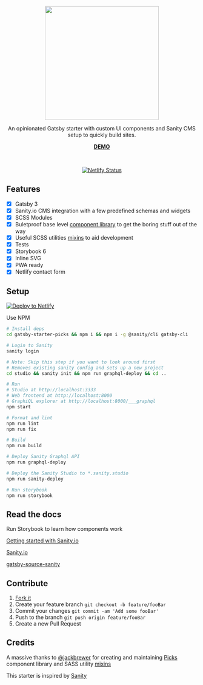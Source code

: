 <p align="center">
   <img width="300" src='https://i.imgur.com/GhcxkhC.png'>
</p>
<p align="center">
  An opinionated Gatsby starter with custom UI components and Sanity CMS setup to quickly build sites.
</p>
<p align="center">
  <a href='https://gatsby-starter-picks.netlify.com'><b>DEMO</b></a>
</p>
<p>
</p>
  <br>
<p align="center">
  <a href="https://app.netlify.com/sites/gatsby-starter-picks/deploys">
    <img
      src="https://api.netlify.com/api/v1/badges/93ecc1ca-2fd8-427a-96de-245af6e0d17a/deploy-status"
      alt="Netlify Status"
    />
  </a>
<p>

## Features

- [x] Gatsby 3
- [x] Sanity.io CMS integration with a few predefined schemas and widgets
- [x] SCSS Modules
- [x] Buletproof base level [component library](https://github.com/MantasMikal/gatsby-starter-picks/tree/master/web/src/components/Primitive) to get the boring stuff out of the way
- [x] Useful SCSS utilities [mixins](https://www.npmjs.com/package/backline-mixins) to aid development
- [x] Tests
- [x] Storybook 6
- [x] Inline SVG
- [x] PWA ready
- [x] Netlify contact form

## Setup

[![Deploy to Netlify](https://www.netlify.com/img/deploy/button.svg)](https://app.netlify.com/start/deploy?repository=https://github.com/MantasMikal/gatsby-starter-picks)

Use NPM

```bash
# Install deps
cd gatsby-starter-picks && npm i && npm i -g @sanity/cli gatsby-cli

# Login to Sanity
sanity login

# Note: Skip this step if you want to look around first
# Removes existing sanity config and sets up a new project
cd studio && sanity init && npm run graphql-deploy && cd ..

# Run
# Studio at http://localhost:3333
# Web frontend at http://localhost:8000
# GraphiQL explorer at http://localhost:8000/___graphql
npm start

# Format and lint
npm run lint
npm run fix

# Build
npm run build

# Deploy Sanity Graphql API
npm run graphql-deploy

# Deploy the Sanity Studio to *.sanity.studio
npm run sanity-deploy

# Run storybook
npm run storybook

```

## Read the docs

Run Storybook to learn how components work

[Getting started with Sanity.io](https://www.sanity.io/blog/get-started-with-gatsby-and-structured-content)

[Sanity.io](https://www.sanity.io/blog/get-started-with-gatsby-and-structured-content)

[gatsby-source-sanity](https://github.com/sanity-io/gatsby-source-sanity)

## Contribute

1. [Fork it](https://github.com/MantasMikal/gatsby-starter-picks/fork)
2. Create your feature branch `git checkout -b feature/fooBar`
3. Commit your changes `git commit -am 'Add some fooBar'`
4. Push to the branch `git push origin feature/fooBar`
5. Create a new Pull Request

## Credits

A massive thanks to [@jackbrewer](https://github.com/jackbrewer) for creating and maintaining [Picks](https://github.com/jackbrewer/picks) component library and SASS utility [mixins](https://www.npmjs.com/package/backline-mixins)

This starter is inspired by [Sanity](https://github.com/sanity-io/example-company-website-gatsby-sanity-combo)
